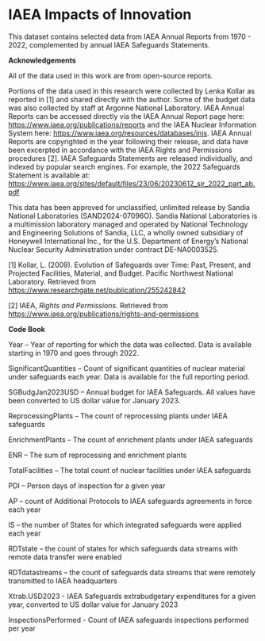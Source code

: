 # IAEA Impacts of Innovation
This dataset contains selected data from IAEA Annual Reports from 1970 - 2022, complemented by annual IAEA Safeguards Statements. 

**Acknowledgements**

All of the data used in this work are from open-source reports. 

Portions of the data used in this research were collected by Lenka Kollar as reported in [1] and shared directly with the author. Some of the budget data was also collected by staff at Argonne National Laboratory. IAEA Annual Reports can be accessed directly via the IAEA Annual Report page here: https://www.iaea.org/publications/reports and the IAEA Nuclear Information System here: https://www.iaea.org/resources/databases/inis. IAEA Annual Reports are copyrighted in the year following their release, and data have been excerpted in accordance with the IAEA Rights and Permissions procedures [2]. IAEA Safeguards Statements are released individually, and indexed by popular search engines. For example, the 2022 Safeguards Statement is available at: https://www.iaea.org/sites/default/files/23/06/20230612_sir_2022_part_ab.pdf

This data has been approved for unclassified, unlimited release by Sandia National Laboratories (SAND2024-07096O). Sandia National Laboratories is a multimission laboratory managed and operated by National Technology and Engineering Solutions of Sandia, LLC, a wholly owned subsidiary of Honeywell International Inc., for the U.S. Department of Energy’s National Nuclear Security Administration under contract DE-NA0003525.

[1] Kollar, L. (2009). Evolution of Safeguards over Time: Past, Present, and Projected Facilities, Material, and Budget. Pacific Northwest National Laboratory. Retrieved from https://www.researchgate.net/publication/255242842

[2] IAEA, _Rights and Permissions._ Retrieved from https://www.iaea.org/publications/rights-and-permissions 

**Code Book**

Year – Year of reporting for which the data was collected. Data is available starting in 1970 and goes through 2022. 

SignificantQuantities – Count of significant quantities of nuclear material under safeguards each year. Data is available for the full reporting period. 	

SGBudgJan2023USD – Annual budget for IAEA Safeguards. All values have been converted to US dollar value for January 2023. 	

ReprocessingPlants – The count of reprocessing plants under IAEA safeguards	

EnrichmentPlants – The count of enrichment plants under IAEA safeguards

ENR – The sum of reprocessing and enrichment plants

TotalFacilities – The total count of nuclear facilities under IAEA safeguards

PDI – Person days of inspection for a given year

AP – count of Additional Protocols to IAEA safeguards agreements in force each year

IS – the number of States for which integrated safeguards were applied each year

RDTstate – the count of states for which safeguards data streams with remote data transfer were enabled

RDTdatastreams – the count of safeguards data streams that were remotely transmitted to IAEA headquarters	

Xtrab.USD2023	- IAEA Safeguards extrabudgetary expenditures for a given year, converted to US dollar value for January 2023

InspectionsPerformed - Count of IAEA safeguards inspections performed per year
